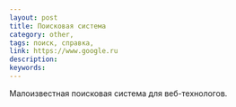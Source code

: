 ```yaml
---
layout: post
title: Поисковая система
category: other, 
tags: поиск, справка, 
link: https://www.google.ru
description: 
keywords: 
---
```


<p>Малоизвестная поисковая система для веб-технологов.</p>
